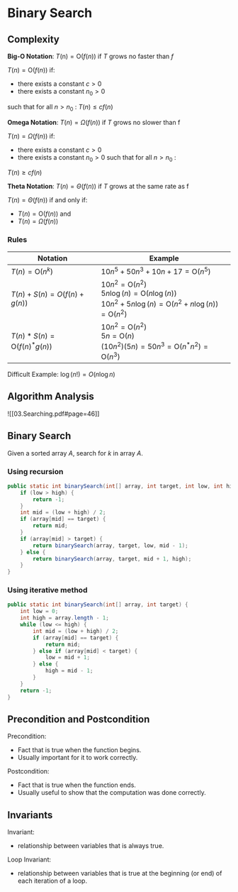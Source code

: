 # Binary Search

## Complexity

**Big-O Notation**: $T(\mathrm{n})=\mathrm{O}(f(n))$ if $T$ grows no faster than $f$

$T(n)=\mathrm{O}(f(n)) \text { if: }$

- there exists a constant $c>0$
- there exists a constant $n_0>0$

such that for all $n>n_0$ :
$T(n) \leq c f(n)$

**Omega Notation**: $T(n)=\Omega(f(n))$ if $T$ grows no slower than $\mathrm{f}$

$T(n)=\Omega(f(n)) \text { if: }$

- there exists a constant $c>0$
- there exists a constant $n_0>0$ such that for all $n>n_0$ :

$T(n) \geq c f(n)$

**Theta Notation**: $T(n)=\Theta(f(n))$ if $T$ grows at the same rate as $\mathrm{f}$

$T(n)=\Theta(f(n)) \text { if and only if: }$

- $T(n)=\mathrm{O}(f(n)) \text { and }$
- $T(n)=\Omega(f(n))$


### Rules

| Notation                                         | Example                                                                                                                                                                    |
| ------------------------------------------------ | -------------------------------------------------------------------------------------------------------------------------------------------------------------------------- |
| $T(n)=\mathrm{O}\left(n^k\right)$                | $10 n^5+50 n^3+10 n+17=\mathrm{O}\left(n^5\right)$                                                                                                                         |
| $T(n)+S(n)=O(f(n)+g(n))$                         | $10 n^2=\mathrm{O}\left(n^2\right)$<br>$5 n \log (n)=\mathrm{O}(n \log (n))$<br>$10 n^2+5 n \log (n)=\mathrm{O}\left(n^2+n \log (n)\right)=\mathrm{O}\left(n^2\right)$<br> |
| $T(n) * S(n)=\mathrm{O}\left(f(n)^* g(n)\right)$ | $10 n^2=\mathrm{O}\left(n^2\right)$<br>$5 n=\mathrm{O}(n)$<br>$\left(10 n^2\right)(5 n)=50 n^3=\mathrm{O}\left(n^* n^2\right)=\mathrm{O}\left(n^3\right)$                                                                                                                                                                           |

Difficult Example: $\log (n !)= O(n \log n)$

## Algorithm Analysis

![[03.Searching.pdf#page=46]]

## Binary Search

Given a sorted array $A$, search for $k$ in array $A$.

### Using recursion

```java
public static int binarySearch(int[] array, int target, int low, int high) {
    if (low > high) {
        return -1;
    }
    int mid = (low + high) / 2;
    if (array[mid] == target) {
        return mid;
    }
    if (array[mid] > target) {
        return binarySearch(array, target, low, mid - 1);
    } else {
        return binarySearch(array, target, mid + 1, high);
    }
}
```

### Using iterative method

```java
public static int binarySearch(int[] array, int target) {
    int low = 0;
    int high = array.length - 1;
    while (low <= high) {
        int mid = (low + high) / 2;
        if (array[mid] == target) {
            return mid;
        } else if (array[mid] < target) {
            low = mid + 1;
        } else {
            high = mid - 1;
        }
    }
    return -1;
}
```

## Precondition and Postcondition

Precondition:

- Fact that is true when the function begins.
- Usually important for it to work correctly.

Postcondition:

- Fact that is true when the function ends.
- Usually useful to show that the computation was done correctly.

## Invariants

Invariant:

- relationship between variables that is always true.

Loop Invariant:

- relationship between variables that is true at the beginning (or end) of each iteration of a loop.
